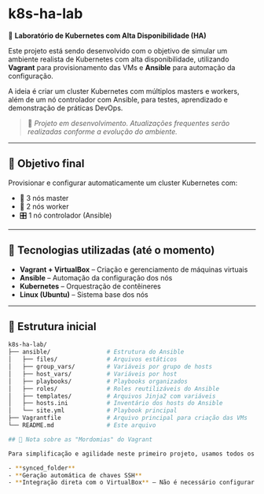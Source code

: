 # k8s-ha-lab

🧪 **Laboratório de Kubernetes com Alta Disponibilidade (HA)**

Este projeto está sendo desenvolvido com o objetivo de simular um ambiente realista de Kubernetes com alta disponibilidade, utilizando **Vagrant** para provisionamento das VMs e **Ansible** para automação da configuração.

A ideia é criar um cluster Kubernetes com múltiplos masters e workers, além de um nó controlador com Ansible, para testes, aprendizado e demonstração de práticas DevOps.

> 🚧 *Projeto em desenvolvimento. Atualizações frequentes serão realizadas conforme a evolução do ambiente.*

---

## 📌 Objetivo final

Provisionar e configurar automaticamente um cluster Kubernetes com:

- 🧠 3 nós master
- 🧱 2 nós worker
- 🎛️ 1 nó controlador (Ansible)

---

## 🔧 Tecnologias utilizadas (até o momento)

- **Vagrant + VirtualBox** – Criação e gerenciamento de máquinas virtuais
- **Ansible** – Automação da configuração dos nós
- **Kubernetes** – Orquestração de contêineres
- **Linux (Ubuntu)** – Sistema base dos nós

---

## 📁 Estrutura inicial

```bash
k8s-ha-lab/
├── ansible/                # Estrutura do Ansible
│   ├── files/              # Arquivos estáticos
│   ├── group_vars/         # Variáveis por grupo de hosts
│   ├── host_vars/          # Variáveis por host
│   ├── playbooks/          # Playbooks organizados
│   ├── roles/              # Roles reutilizáveis do Ansible
│   ├── templates/          # Arquivos Jinja2 com variáveis
│   ├── hosts.ini           # Inventário dos hosts do Ansible
│   └── site.yml            # Playbook principal
├── Vagrantfile             # Arquivo principal para criação das VMs
└── README.md               # Este arquivo

## 🚀 Nota sobre as "Mordomias" do Vagrant

Para simplificação e agilidade neste primeiro projeto, usamos todos os recursos que facilitam a implantação com o Vagrant:

- **synced_folder**
- **Geração automática de chaves SSH** 
- **Integração direta com o VirtualBox** – Não é necessário configurar redes, storage ou VMs manualmente. O Vagrant cuida disso automaticamente.

